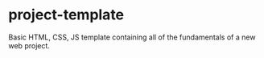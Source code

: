 # project-template
Basic HTML, CSS, JS template containing all of the fundamentals of a new web project.
